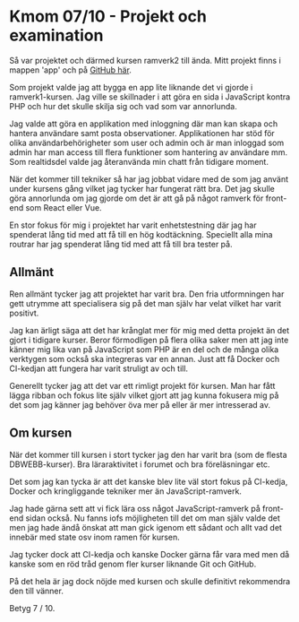 # Kmom 07/10 - Projekt och examination

Så var projektet och därmed kursen ramverk2 till ända. Mitt projekt finns i mappen 'app' och på [GitHub här](https://github.com/almrooth/ramverk2-app).

Som projekt valde jag att bygga en app lite liknande det vi gjorde i ramverk1-kursen. Jag ville se skillnader i att göra en sida i JavaScript kontra PHP och hur det skulle skilja sig och vad som var annorlunda.

Jag valde att göra en applikation med inloggning där man kan skapa och hantera användare samt posta observationer. Applikationen har stöd för olika användarbehörigheter som user och admin och är man inloggad som admin har man access till flera funktioner som hantering av användare mm. Som realtidsdel valde jag återanvända min chatt från tidigare moment.

När det kommer till tekniker så har jag jobbat vidare med de som jag använt under kursens gång vilket jag tycker har fungerat rätt bra. Det jag skulle göra annorlunda om jag gjorde om det är att gå på något ramverk för front-end som React eller Vue.

En stor fokus för mig i projektet har varit enhetstestning där jag har spenderat lång tid med att få till en hög kodtäckning. Speciellt alla mina routrar har jag spenderat lång tid med att få till bra tester på.

## Allmänt
Ren allmänt tycker jag att projektet har varit bra. Den fria utformningen har gett utrymme att specialisera sig på det man själv har velat vilket har varit positivt.

Jag kan ärligt säga att det har krånglat mer för mig med detta projekt än det gjort i tidigare kurser. Beror förmodligen på flera olika saker men att jag inte känner mig lika van på JavaScript som PHP är en del och de många olika verktygen som också ska integreras var en annan. Just att få Docker och CI-kedjan att fungera har varit struligt av och till.

Generellt tycker jag att det var ett rimligt projekt för kursen. Man har fått lägga ribban och fokus lite själv vilket gjort att jag kunna fokusera mig på det som jag känner jag behöver öva mer på eller är mer intresserad av.

## Om kursen

När det kommer till kursen i stort tycker jag den har varit bra (som de flesta DBWEBB-kurser). Bra läraraktivitet i forumet och bra föreläsningar etc.

Det som jag kan tycka är att det kanske blev lite väl stort fokus på CI-kedja, Docker och kringliggande tekniker mer än JavaScript-ramverk.

Jag hade gärna sett att vi fick lära oss något JavaScript-ramverk på front-end sidan också. Nu fanns iofs möjligheten till det om man själv valde det men jag hade ändå önskat att man gick igenom ett sådant och allt vad det innebär med state osv inom ramen för kursen.

Jag tycker dock att CI-kedja och kanske Docker gärna får vara med men då kanske som en röd tråd genom fler kurser liknande Git och GitHub.

På det hela är jag dock nöjde med kursen och skulle definitivt rekommendra den till vänner.

Betyg 7 / 10.
